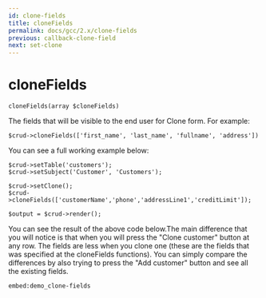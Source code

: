 ```yaml
---
id: clone-fields
title: cloneFields
permalink: docs/gcc/2.x/clone-fields
previous: callback-clone-field
next: set-clone
---
```


# cloneFields
<pre><code class="language-php">cloneFields(array $cloneFields)</code></pre>
The fields that will be visible to the end user for Clone form. For example:
<pre><code class="language-php">$crud-&gt;cloneFields(['first_name', 'last_name', 'fullname', 'address'])</code></pre>
You can see a full working example below:
<pre><code class="language-php">$crud-&gt;setTable('customers');
$crud-&gt;setSubject('Customer', 'Customers');

$crud-&gt;setClone();
$crud-&gt;cloneFields(['customerName','phone','addressLine1','creditLimit']);

$output = $crud-&gt;render();</code></pre>
You can see the result of the above code below.The main difference that you will notice is that when you will press the "Clone customer" button at any row. The fields are less when you clone one (these are the fields that was specified at the cloneFields functions). You can simply compare the differences by also trying to press the "Add customer" button and see all the existing fields.

`embed:demo_clone-fields`